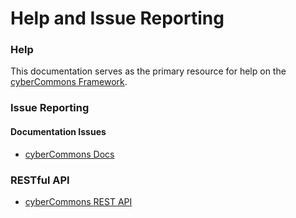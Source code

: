 Help and Issue Reporting
========================

### Help

This documentation serves as the primary resource for help on the [cyberCommons Framework](/).


### Issue Reporting 


#### Documentation Issues

* [cyberCommons Docs](https://github.com/cybercommons/cybercom-docs/issues)

### RESTful API

* [cyberCommons REST API](https://github.com/cybercommons/cybercom-api/issues)




